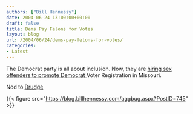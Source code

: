 ```yaml
---
authors: ["Bill Hennessy"]
date: 2004-06-24 13:00:00+00:00
draft: false
title: Dems Pay Felons for Votes
layout: blog
url: /2004/06/24/dems-pay-felons-for-votes/
categories:
- Latest
---
```





The Democrat party is all about inclusion. Now, they are [hiring sex offenders to promote Democrat ](https://apnews.myway.com/article/20040624/D83D3J8G0.html)Voter Registration in Missouri.




Nod to [Drudge](https://www.drudgereport.com/)

{{< figure src="https://blog.billhennessy.com/aggbug.aspx?PostID=745" >}}

